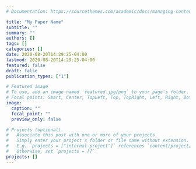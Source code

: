 ```yaml
---
# Documentation: https://sourcethemes.com/academic/docs/managing-content/

title: "My Paper Name"
subtitle: ""
summary: ""
authors: []
tags: []
categories: []
date: 2020-08-20T14:29:25-04:00
lastmod: 2020-08-20T14:29:25-04:00
featured: false
draft: false
publication_types: ["1"]

# Featured image
# To use, add an image named `featured.jpg/png` to your page's folder.
# Focal points: Smart, Center, TopLeft, Top, TopRight, Left, Right, BottomLeft, Bottom, BottomRight.
image:
  caption: ""
  focal_point: ""
  preview_only: false

# Projects (optional).
#   Associate this post with one or more of your projects.
#   Simply enter your project's folder or file name without extension.
#   E.g. `projects = ["internal-project"]` references `content/project/deep-learning/index.md`.
#   Otherwise, set `projects = []`.
projects: []
---
```

